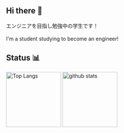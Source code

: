 ## Hi there 👋
エンジニアを目指し勉強中の学生です！<br>
<br>
I'm a student studying to become an engineer!<br>
## Status 📊
<p align="left"> 
  <img alt="Top Langs" height="150px" src="https://github-readme-stats.vercel.app/api/top-langs/?username=yamato3010&theme=synthwave&layout=compact" />
  <img alt="github stats" height="150px" src="https://github-readme-stats.vercel.app/api?username=yamato3010&theme=synthwave" />
</p>

<!--
**yamato3010/yamato3010** is a ✨ _special_ ✨ repository because its `README.md` (this file) appears on your GitHub profile.

Here are some ideas to get you started:

- 🔭 I’m currently working on ...
- 🌱 I’m currently learning ...
- 👯 I’m looking to collaborate on ...
- 🤔 I’m looking for help with ...
- 💬 Ask me about ...
- 📫 How to reach me: ...
- 😄 Pronouns: ...
- ⚡ Fun fact: ...
-->
